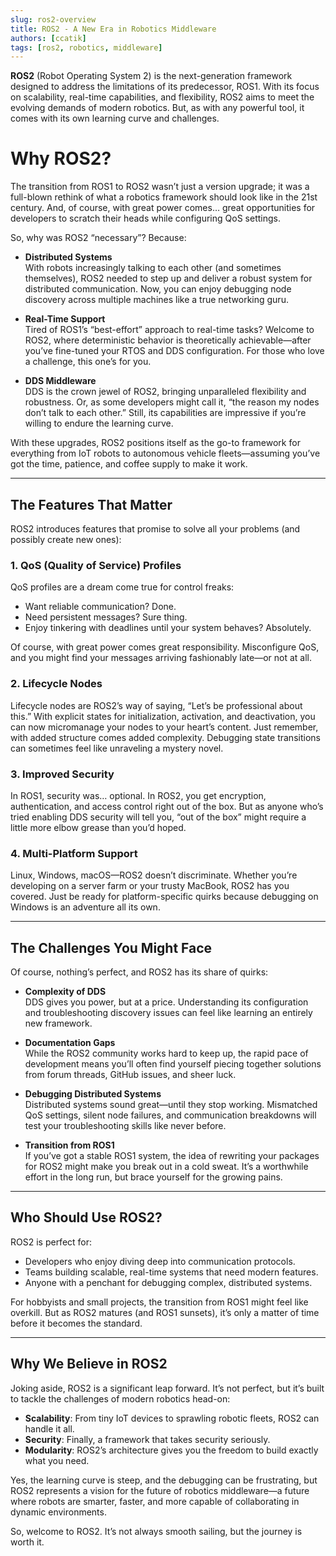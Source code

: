 ```yaml
---
slug: ros2-overview
title: ROS2 - A New Era in Robotics Middleware
authors: [ccatik]
tags: [ros2, robotics, middleware]
---
```


**ROS2** (Robot Operating System 2) is the next-generation framework designed to address the limitations of its predecessor, ROS1. With its focus on scalability, real-time capabilities, and flexibility, ROS2 aims to meet the evolving demands of modern robotics. But, as with any powerful tool, it comes with its own learning curve and challenges.

<!-- truncate -->

# Why ROS2?

The transition from ROS1 to ROS2 wasn’t just a version upgrade; it was a full-blown rethink of what a robotics framework should look like in the 21st century. And, of course, with great power comes… great opportunities for developers to scratch their heads while configuring QoS settings.

So, why was ROS2 “necessary”? Because:
- **Distributed Systems**  
  With robots increasingly talking to each other (and sometimes themselves), ROS2 needed to step up and deliver a robust system for distributed communication. Now, you can enjoy debugging node discovery across multiple machines like a true networking guru.

- **Real-Time Support**  
  Tired of ROS1’s “best-effort” approach to real-time tasks? Welcome to ROS2, where deterministic behavior is theoretically achievable—after you’ve fine-tuned your RTOS and DDS configuration. For those who love a challenge, this one’s for you.

- **DDS Middleware**  
  DDS is the crown jewel of ROS2, bringing unparalleled flexibility and robustness. Or, as some developers might call it, “the reason my nodes don’t talk to each other.” Still, its capabilities are impressive if you’re willing to endure the learning curve.

With these upgrades, ROS2 positions itself as the go-to framework for everything from IoT robots to autonomous vehicle fleets—assuming you’ve got the time, patience, and coffee supply to make it work.

---

## The Features That Matter

ROS2 introduces features that promise to solve all your problems (and possibly create new ones):

### 1. QoS (Quality of Service) Profiles
   QoS profiles are a dream come true for control freaks:
   - Want reliable communication? Done.  
   - Need persistent messages? Sure thing.  
   - Enjoy tinkering with deadlines until your system behaves? Absolutely.  

   Of course, with great power comes great responsibility. Misconfigure QoS, and you might find your messages arriving fashionably late—or not at all.

### 2. Lifecycle Nodes
   Lifecycle nodes are ROS2’s way of saying, “Let’s be professional about this.” With explicit states for initialization, activation, and deactivation, you can now micromanage your nodes to your heart’s content. Just remember, with added structure comes added complexity. Debugging state transitions can sometimes feel like unraveling a mystery novel.

### 3. Improved Security
   In ROS1, security was… optional. In ROS2, you get encryption, authentication, and access control right out of the box. But as anyone who’s tried enabling DDS security will tell you, “out of the box” might require a little more elbow grease than you’d hoped.

### 4. Multi-Platform Support
   Linux, Windows, macOS—ROS2 doesn’t discriminate. Whether you’re developing on a server farm or your trusty MacBook, ROS2 has you covered. Just be ready for platform-specific quirks because debugging on Windows is an adventure all its own.

---

## The Challenges You Might Face

Of course, nothing’s perfect, and ROS2 has its share of quirks:

- **Complexity of DDS**  
  DDS gives you power, but at a price. Understanding its configuration and troubleshooting discovery issues can feel like learning an entirely new framework.

- **Documentation Gaps**  
  While the ROS2 community works hard to keep up, the rapid pace of development means you’ll often find yourself piecing together solutions from forum threads, GitHub issues, and sheer luck.

- **Debugging Distributed Systems**  
  Distributed systems sound great—until they stop working. Mismatched QoS settings, silent node failures, and communication breakdowns will test your troubleshooting skills like never before.

- **Transition from ROS1**  
  If you’ve got a stable ROS1 system, the idea of rewriting your packages for ROS2 might make you break out in a cold sweat. It’s a worthwhile effort in the long run, but brace yourself for the growing pains.

---

## Who Should Use ROS2?

ROS2 is perfect for:
- Developers who enjoy diving deep into communication protocols.
- Teams building scalable, real-time systems that need modern features.
- Anyone with a penchant for debugging complex, distributed systems.

For hobbyists and small projects, the transition from ROS1 might feel like overkill. But as ROS2 matures (and ROS1 sunsets), it’s only a matter of time before it becomes the standard.

---

## Why We Believe in ROS2

Joking aside, ROS2 is a significant leap forward. It’s not perfect, but it’s built to tackle the challenges of modern robotics head-on:
- **Scalability**: From tiny IoT devices to sprawling robotic fleets, ROS2 can handle it all.  
- **Security**: Finally, a framework that takes security seriously.  
- **Modularity**: ROS2’s architecture gives you the freedom to build exactly what you need.

Yes, the learning curve is steep, and the debugging can be frustrating, but ROS2 represents a vision for the future of robotics middleware—a future where robots are smarter, faster, and more capable of collaborating in dynamic environments.

So, welcome to ROS2. It’s not always smooth sailing, but the journey is worth it.

